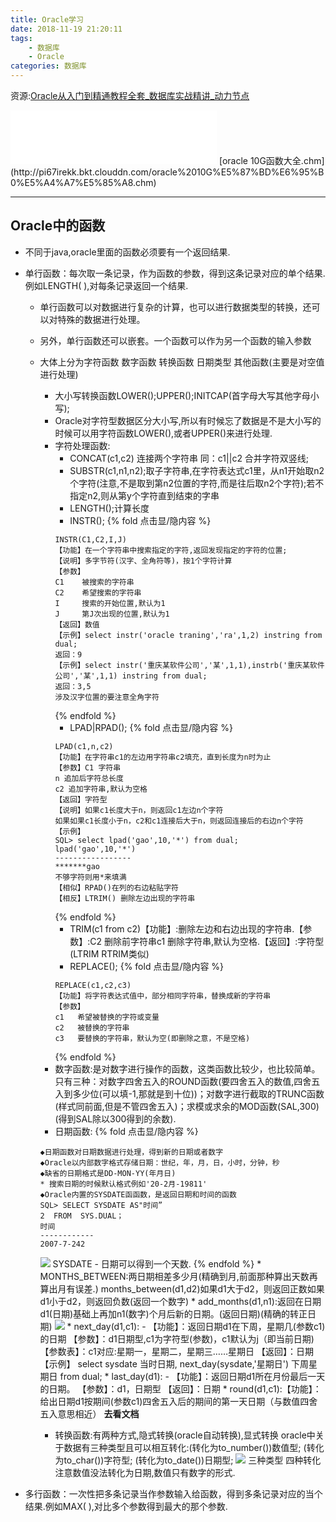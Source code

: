 ```yaml
---
title: Oracle学习
date: 2018-11-19 21:20:11
tags:
	- 数据库
	- Oracle
categories: 数据库
---
```

资源:[Oracle从入门到精通教程全套_数据库实战精讲_动力节点](https://www.bilibili.com/video/av14537979/?p=1)
<iframe frameborder="no" border="0" marginwidth="0" marginheight="0" width=330 height=86 src="//music.163.com/outchain/player?type=2&id=22678955&auto=0&height=66"></iframe>
[oracle 10G函数大全.chm](http://pi67irekk.bkt.clouddn.com/oracle%2010G%E5%87%BD%E6%95%B0%E5%A4%A7%E5%85%A8.chm)
<!-- more -->

-------------

## Oracle中的函数
* 不同于java,oracle里面的函数必须要有一个返回结果.
* 单行函数：每次取一条记录，作为函数的参数，得到这条记录对应的单个结果.例如LENGTH( ),对每条记录返回一个结果.
	- 单行函数可以对数据进行复杂的计算，也可以进行数据类型的转换，还可以对特殊的数据进行处理。
	- 另外，单行函数还可以嵌套。一个函数可以作为另一个函数的输入参数
	- 大体上分为字符函数 数字函数 转换函数 日期类型 其他函数(主要是对空值进行处理)
		+ 大小写转换函数LOWER();UPPER();INITCAP(首字母大写其他字母小写);
		+ Oracle对字符型数据区分大小写,所以有时候忘了数据是不是大小写的时候可以用字符函数LOWER(),或者UPPER()来进行处理.
		+ 字符处理函数:
			- CONCAT(c1,c2) 连接两个字符串 同：c1||c2 合并字符双竖线;
			- SUBSTR(c1,n1,n2);取子字符串,在字符表达式c1里，从n1开始取n2个字符(注意,不是取到第n2位置的字符,而是往后取n2个字符);若不指定n2,则从第y个字符直到结束的字串
			- LENGTH();计算长度
			- INSTR();
			{% fold 点击显/隐内容 %}
			```
			INSTR(C1,C2,I,J)
			【功能】在一个字符串中搜索指定的字符,返回发现指定的字符的位置;
			【说明】多字节符(汉字、全角符等)，按1个字符计算
			【参数】
			C1    被搜索的字符串
			C2    希望搜索的字符串
			I     搜索的开始位置,默认为1
			J     第J次出现的位置,默认为1
			【返回】数值
			【示例】select instr('oracle traning','ra',1,2) instring from dual;
			返回：9
			【示例】select instr('重庆某软件公司','某',1,1),instrb('重庆某软件公司','某',1,1) instring from dual;
			返回：3,5
			涉及汉字位置的要注意全角字符
			```
			{% endfold %}
			* LPAD|RPAD();
			{% fold 点击显/隐内容 %}
			```
			LPAD(c1,n,c2)
			【功能】在字符串c1的左边用字符串c2填充，直到长度为n时为止
			【参数】C1 字符串
			n 追加后字符总长度
			c2 追加字符串,默认为空格
			【返回】字符型
			【说明】如果c1长度大于n，则返回c1左边n个字符
			如果如果c1长度小于n，c2和c1连接后大于n，则返回连接后的右边n个字符
			【示例】
			SQL> select lpad('gao',10,'*') from dual;
			lpad('gao',10,'*')
			-----------------
			*******gao
			不够字符则用*来填满
			【相似】RPAD()在列的右边粘贴字符
			【相反】LTRIM() 删除左边出现的字符串
			```
			{% endfold %}
			* TRIM(c1 from c2)【功能】:删除左边和右边出现的字符串.【参数】:C2 删除前字符串c1 删除字符串,默认为空格.【返回】:字符型(LTRIM RTRIM类似)
			* REPLACE();
			{% fold 点击显/隐内容 %}
			```
			REPLACE(c1,c2,c3)
			【功能】将字符表达式值中，部分相同字符串，替换成新的字符串
			【参数】
			c1   希望被替换的字符或变量 
			c2   被替换的字符串
			c3   要替换的字符串，默认为空(即删除之意，不是空格)
			```
			{% endfold %}
		* 数字函数:是对数字进行操作的函数，这类函数比较少，也比较简单。只有三种：对数字四舍五入的ROUND函数(要四舍五入的数值,四舍五入到多少位(可以填-1,那就是到十位))；对数字进行截取的TRUNC函数(样式同前面,但是不管四舍五入)；求模或求余的MOD函数(SAL,300)(得到SAL除以300得到的余数).
		* 日期函数:
		{% fold 点击显/隐内容 %}
		```
		◆日期函数对日期数据进行处理，得到新的日期或者数字
		◆Oracle以内部数字格式存储日期：世纪，年，月，日，小时，分钟，秒
		◆缺省的日期格式是DD-MON-YY(年月日)
		* 搜索日期的时候默认格式例如'20-2月-19811'
		◆Oracle内置的SYSDATE函函数，是返回日期和时间的函数
		SQL> SELECT SYSDATE AS"时间”
		2  FROM  SYS.DUAL；
		时间
		------------
		2007-7-242
		```
		![](http://lainundalice.oss-cn-beijing.aliyuncs.com/18-12-13/88670870.jpg)
		SYSDATE - 日期可以得到一个天数.
		{% endfold %}
			* MONTHS_BETWEEN:两日期相差多少月(精确到月,前面那种算出天数再算出月有误差.)
			months_between(d1,d2)如果d1大于d2，则返回正数如果d1小于d2，则返回负数(返回一个数字)
			* add_months(d1,n1):返回在日期d1(日期)基础上再加n1(数字)个月后新的日期。(返回日期)(精确的转正日期)
			![](http://lainundalice.oss-cn-beijing.aliyuncs.com/18-12-13/23419468.jpg)
			* next_day(d1,c1):
				- 【功能】：返回日期d1在下周，星期几(参数c1)的日期
				【参数】：d1日期型,c1为字符型(参数)，c1默认为j（即当前日期)
				【参数表】：c1对应:星期一，星期二，星期三……星期日
				【返回】：日期
				【示例】
				select sysdate 当时日期,
				next_day(sysdate,'星期日') 下周星期日 from dual;
			* last_day(d1):
				- 【功能】：返回日期d1所在月份最后一天的日期。
				【参数】：d1，日期型
				【返回】：日期
			* round(d1,c1):【功能】：给出日期d1按期间(参数c1)四舍五入后的期间的第一天日期（与数值四舍五入意思相近）
			**去看文档**

		* 转换函数:有两种方式,隐式转换(oracle自动转换),显式转换
		oracle中关于数据有三种类型且可以相互转化:(转化为to_number())数值型; 
		(转化为to_char())字符型;
		(转化为to_date())日期型;
		![](http://lainundalice.oss-cn-beijing.aliyuncs.com/18-12-13/77484404.jpg)
		三种类型 四种转化
		注意数值没法转化为日期,数值只有数字的形式.

* 多行函数：一次性把多条记录当作参数输入给函数，得到多条记录对应的当个结果.例如MAX( ),对比多个参数得到最大的那个参数.
